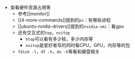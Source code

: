 - 查看硬件资源占用等
  - 参考[[monitor]]
  - [[4-more-commands]]提到的`ps`：有哪些进程
  - [[ubuntu-nvidia-drivers]]提到的`nvidia-smi`：看gpu
  - 还有交互式的`top`，`nvitop`
    - `htop`可以看有多少核，多少内存等
    - `nvitop`是爱好者写的同时看CPU，GPU，内存等的包
  - `fdisk -l`，`df -h`，`du -h`等看和硬盘相关
